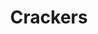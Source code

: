 ---
layout: recette-v2
categories: [recettes]
hidden: true
lang: fr
sitemap: true
title: Crackers
type: sel
---